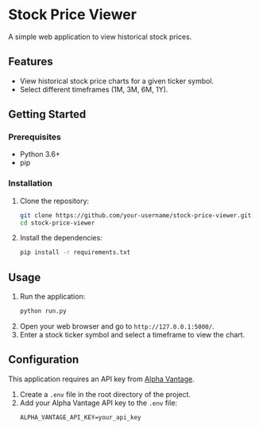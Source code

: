 # Stock Price Viewer

A simple web application to view historical stock prices.

## Features

- View historical stock price charts for a given ticker symbol.
- Select different timeframes (1M, 3M, 6M, 1Y).

## Getting Started

### Prerequisites

- Python 3.6+
- pip

### Installation

1. Clone the repository:
   ```bash
   git clone https://github.com/your-username/stock-price-viewer.git
   cd stock-price-viewer
   ```
2. Install the dependencies:
   ```bash
   pip install -r requirements.txt
   ```

## Usage

1. Run the application:
   ```bash
   python run.py
   ```
2. Open your web browser and go to `http://127.0.0.1:5000/`.
3. Enter a stock ticker symbol and select a timeframe to view the chart.

## Configuration

This application requires an API key from [Alpha Vantage](https://www.alphavantage.co/).

1. Create a `.env` file in the root directory of the project.
2. Add your Alpha Vantage API key to the `.env` file:
   ```
   ALPHA_VANTAGE_API_KEY=your_api_key
   ```
